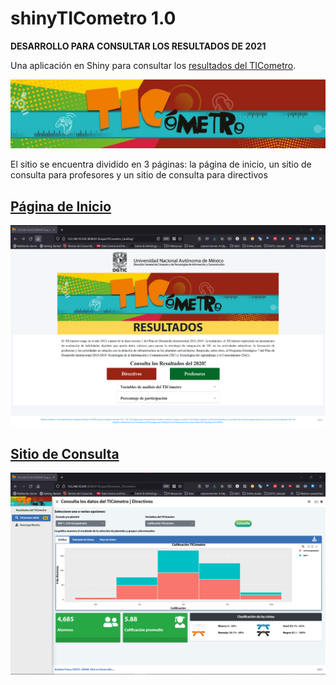 # shinyTICometro 1.0

**DESARROLLO PARA CONSULTAR LOS RESULTADOS DE 2021**

Una aplicación en Shiny para consultar los [resultados del TICometro](https://educatic.unam.mx/publicaciones/informes-ticometro.html).

![el logo del ticometro](https://github.com/dar4datascience/shinyTICometro/blob/main/ShinyApps/TICometro_Landing/www/logo_ticometro.jpg "logo-del-ticometro")

El sitio se encuentra dividido en 3 páginas: la página de inicio, un sitio de consulta para profesores y un sitio de consulta para directivos

## [Página de Inicio](http://132.248.10.243:3838/El-Duque/TICometro_Landing/)

![landingPageTicometro](https://github.com/dar4datascience/shinyTICometro/blob/main/snapshots_of_project/landingPage.png)

## [Sitio de Consulta](http://132.248.10.243:3838/El-Duque/Directivos_TICometro/)

![sitioConsultaDirectivos](https://github.com/dar4datascience/shinyTICometro/blob/main/snapshots_of_project/sitioDirectivos.png)
